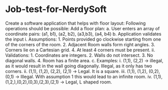 # Job-test-for-NerdySoft
Create a software application that helps with floor layout:  Following operations should be possible: Add a floor plan: a. User enters an array of coordinate pairs: (a1, b1), (a2, b2), (a3,b3), (a4, b4) b. Application validates the input i. Assumptions: 1. Points provided go clockwise starting from one of the corners of the room. 2. Adjacent Room walls form right angles. 3. Corners lie on a Cartesian grid. 4. At least 4 corners must be present. ii. Validations: 1. Coordinates are integers. 2. Walls do not intersect. 3. No diagonal walls. 4. Room has a finite area.  c. Examples: i. (1,1), (2,2) -> illegal, as it would result in the wall going diagonally. Illegal, as it only has two corners. ii. (1,1), (1,2), (2,2), (2,1) -> Legal. It is a square. iii. (1,1), (1,2), (0,2), (0,1) -> Illegal. With assumption 1 this would lead to an infinite room. iv. (1,1), (1,2,),(0,2),(0,3),(2,3),(2,1) -> Legal, L shaped room.
